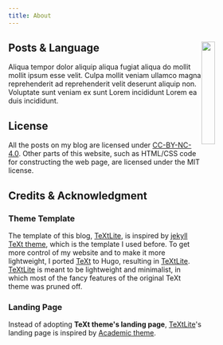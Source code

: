 ```yaml
---
title: About
---
```



## Posts & Language  <img src="" style="width:23%;float:right;"/>

Aliqua tempor dolor aliquip aliqua fugiat aliqua do mollit mollit ipsum esse
velit. Culpa mollit veniam ullamco magna reprehenderit ad reprehenderit velit
deserunt aliquip non. Voluptate sunt veniam ex sunt Lorem incididunt Lorem ea
duis incididunt.

## License

All the posts on my blog are licensed under <a rel="license"
href="http://creativecommons.org/licenses/by-nc/4.0/">CC-BY-NC-4.0</a>. Other
parts of this website, such as HTML/CSS code for constructing the web page, are
licensed under the MIT license.


## Credits & Acknowledgment

### Theme Template

The template of this blog, [TeXtLite][TeXtLite], is inspired by [jekyll TeXt
theme][TeXt], which is the template I used before. To get more control of my
website and to make it more lightweight, I ported [TeXt][TeXt] to Hugo,
resulting in [TeXtLite][TeXtLite]. [TeXtLite][TeXtLite] is meant to be
lightweight and minimalist, in which most of the fancy features of the original
TeXt theme was pruned off.

[TeXt]: https://github.com/kitian616/jekyll-TeXt-theme
[TeXtLite]: https://github.com/liao961120/TeXtLite

### Landing Page

Instead of adopting **TeXt theme's landing page**, [TeXtLite][TeXtLite]'s
landing page is inspired by [Academic theme](https://academic-demo.netlify.app).
